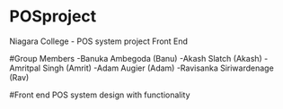# POSproject
Niagara College - POS system project Front End

#Group Members
-Banuka Ambegoda (Banu)
-Akash Slatch (Akash)
-Amritpal Singh (Amrit)
-Adam Augier (Adam)
-Ravisanka Siriwardenage (Rav)

#Front end POS system design with functionality 

